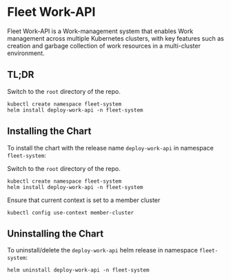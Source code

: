 # Fleet Work-API

Fleet Work-API is a Work-management system that enables Work management across multiple Kubernetes clusters, with key features such as creation and garbage collection of work resources in a multi-cluster environment.

## TL;DR

Switch to the `root` directory of the repo.
```console
kubectl create namespace fleet-system
helm install deploy-work-api -n fleet-system 
```

## Installing the Chart
To install the chart with the release name `deploy-work-api` in namespace `fleet-system`:

Switch to the `root` directory of the repo.
```console
kubectl create namespace fleet-system
helm install deploy-work-api -n fleet-system 
```

Ensure that current context is set to a member cluster
```console
kubectl config use-context member-cluster
```

## Uninstalling the Chart
To uninstall/delete the `deploy-work-api` helm release in namespace `fleet-system`:

```console
helm uninstall deploy-work-api -n fleet-system
```